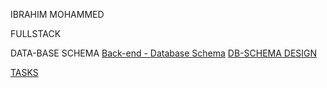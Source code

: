 IBRAHIM MOHAMMED

FULLSTACK

   DATA-BASE SCHEMA
        [Back-end - Database Schema](https://github.com/zuri-training/kk-platform/issues/17)
        [DB-SCHEMA DESIGN](https://github.com/zuri-training/kk-platform/blob/main/Proj-112-db-schema.drawio.png)

   [TASKS](https://github.com/zuri-training/kk-platform/labels/Ibrahim)
   






